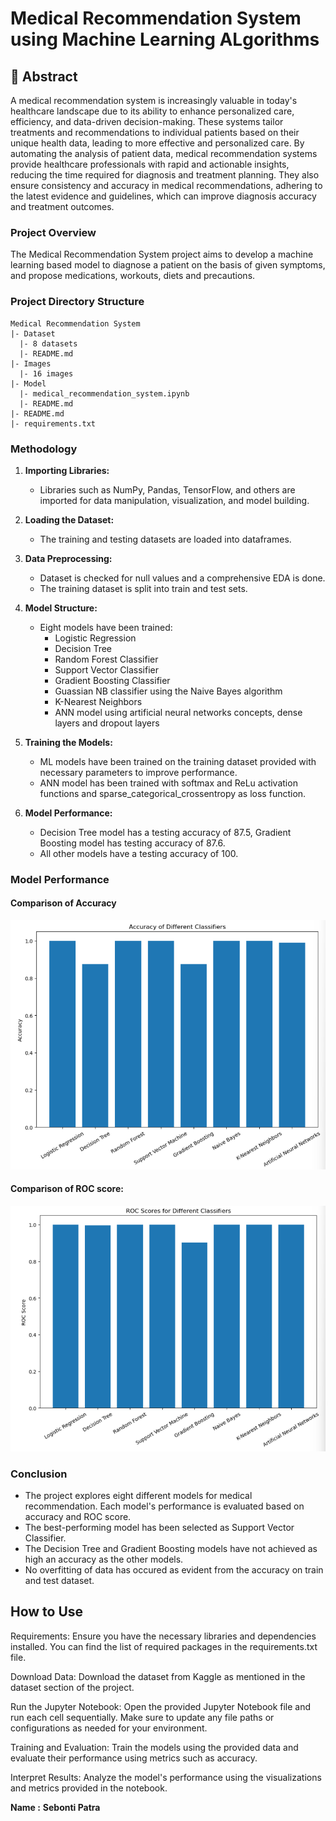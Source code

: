 # Medical Recommendation System using Machine Learning ALgorithms

## 📝 Abstract

A medical recommendation system is increasingly valuable in today's healthcare landscape due to its ability to enhance personalized care, efficiency, and data-driven decision-making. These systems tailor treatments and recommendations to individual patients based on their unique health data, leading to more effective and personalized care. By automating the analysis of patient data, medical recommendation systems provide healthcare professionals with rapid and actionable insights, reducing the time required for diagnosis and treatment planning. They also ensure consistency and accuracy in medical recommendations, adhering to the latest evidence and guidelines, which can improve diagnosis accuracy and treatment outcomes.

### Project Overview
The Medical Recommendation System project aims to develop a machine learning based model to diagnose a patient on the basis of given symptoms, and propose medications, workouts, diets and precautions.

### Project Directory Structure
```
Medical Recommendation System
|- Dataset
  |- 8 datasets
  |- README.md
|- Images
  |- 16 images
|- Model
  |- medical_recommendation_system.ipynb
  |- README.md
|- README.md
|- requirements.txt
```

### Methodology
1. **Importing Libraries:**  
   - Libraries such as NumPy, Pandas, TensorFlow, and others are imported for data manipulation, visualization, and model building.

2. **Loading the Dataset:**
   - The training and testing datasets are loaded into dataframes.

3. **Data Preprocessing:**
   - Dataset is checked for null values and a comprehensive EDA is done.
   - The training dataset is split into train and test sets.

4. **Model Structure:**
   - Eight models have been trained: 
     - Logistic Regression
     - Decision Tree
     - Random Forest Classifier
     - Support Vector Classifier
     - Gradient Boosting Classifier
     - Guassian NB classifier using the Naive Bayes algorithm
     - K-Nearest Neighbors
     - ANN model using artificial neural networks concepts, dense layers and dropout layers

5. **Training the Models:**
   - ML models have been trained on the training dataset provided with necessary parameters to improve performance.
   - ANN model has been trained with softmax and ReLu activation functions and sparse_categorical_crossentropy as loss function.

6. **Model Performance:**
   - Decision Tree model has a testing accuracy of 87.5, Gradient Boosting model has testing accuracy of 87.6.
   - All other models have a testing accuracy of 100.

### Model Performance
#### Comparison of Accuracy

<img alt="graph" src="../Images/accuracy_comparison_of_models.png">


#### Comparison of ROC score:

<img alt="graph" src="../Images/ROC_comparison_of_models.png">



### Conclusion
- The project explores eight different models for medical recommendation. Each model's performance is evaluated based on accuracy and ROC score.
- The best-performing model has been selected as Support Vector Classifier.
- The Decision Tree and Gradient Boosting models have not achieved as high an accuracy as the other models.
- No overfitting of data has occured as evident from the accuracy on train and test dataset.


## How to Use
Requirements: Ensure you have the necessary libraries and dependencies installed. You can find the list of required packages in the requirements.txt file.

Download Data: Download the dataset from Kaggle as mentioned in the dataset section of the project.

Run the Jupyter Notebook: Open the provided Jupyter Notebook file and run each cell sequentially. Make sure to update any file paths or configurations as needed for your environment.

Training and Evaluation: Train the models using the provided data and evaluate their performance using metrics such as accuracy.

Interpret Results: Analyze the model's performance using the visualizations and metrics provided in the notebook.


**Name :** **Sebonti Patra**